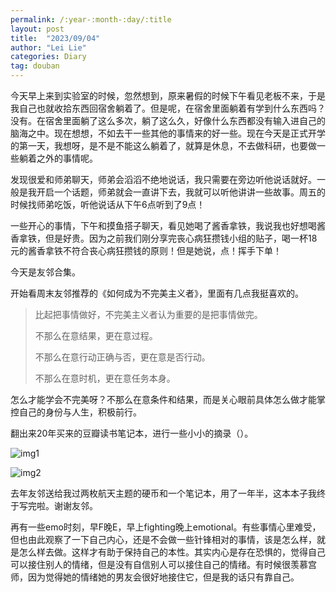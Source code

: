 ```yaml
---
permalink: /:year-:month-:day/:title
layout: post
title:  "2023/09/04"
author: "Lei Lie"
categories: Diary
tag: douban
---
```


今天早上来到实验室的时候，忽然想到，原来暑假的时候下午看见老板不来，于是我自己也就收拾东西回宿舍躺着了。但是呢，在宿舍里面躺着有学到什么东西吗？没有。在宿舍里面躺了这么多次，躺了这么久，好像什么东西都没有输入进自己的脑海之中。现在想想，不如去干一些其他的事情来的好一些。现在今天是正式开学的第一天，我想呀，是不是不能这么躺着了，就算是休息，不去做科研，也要做一些躺着之外的事情呢。

发现很爱和师弟聊天，师弟会滔滔不绝地说话，我只需要在旁边听他说话就好。一般是我开启一个话题，师弟就会一直讲下去，我就可以听他讲讲一些故事。周五的时候找师弟吃饭，听他说话从下午6点听到了9点！

一些开心的事情，下午和摸鱼搭子聊天，看见她喝了酱香拿铁，我说我也好想喝酱香拿铁，但是好贵。因为之前我们刚分享完丧心病狂攒钱小组的贴子，喝一杯18元的酱香拿铁不符合丧心病狂攒钱的原则！但是她说，点！挥手下单！

今天是友邻合集。

开始看周末友邻推荐的《如何成为不完美主义者》，里面有几点我挺喜欢的。

> 比起把事情做好，不完美主义者认为重要的是把事情做完。
>
> 不那么在意结果，更在意过程。
>
> 不那么在意行动正确与否，更在意是否行动。
>
> 不那么在意时机，更在意任务本身。

怎么才能学会不完美呀？不那么在意条件和结果，而是关心眼前具体怎么做才能掌控自己的身份与人生，积极前行。

翻出来20年买来的豆瓣读书笔记本，进行一些小小的摘录（）。

![img1](../../images/img-2023-09-04/img1.webp)

![img2](../../images/img-2023-09-04/img2.webp)

去年友邻送给我过两枚航天主题的硬币和一个笔记本，用了一年半，这本本子我终于写完啦。谢谢友邻。

再有一些emo时刻，早F晚E，早上fighting晚上emotional。有些事情心里难受，但也由此观察了一下自己内心，还是不会做一些针锋相对的事情，该是怎么样，就是怎么样去做。这样才有助于保持自己的本性。其实内心是存在恐惧的，觉得自己可以接住别人的情绪，但是没有自信别人可以接住自己的情绪。有时候很羡慕宫师，因为觉得她的情绪她的男友会很好地接住它，但是我的话只有靠自己。